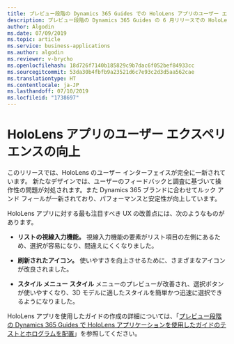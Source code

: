 ```yaml
---
title: プレビュー段階の Dynamics 365 Guides での HoloLens アプリのユーザー エクスペリエンスの向上
description: プレビュー段階の Dynamics 365 Guides の 6 月リリースでの HoloLens アプリのユーザー エクスペリエンスの向上について説明します。
author: Algodin
ms.date: 07/09/2019
ms.topic: article
ms.service: business-applications
ms.author: algodin
ms.reviewer: v-brycho
ms.openlocfilehash: 18d726f7140b185829c9b7dac6f052bef84933cc
ms.sourcegitcommit: 53da30b4fbfb9a23521d6c7e93c2d3d5aa562cae
ms.translationtype: HT
ms.contentlocale: ja-JP
ms.lasthandoff: 07/10/2019
ms.locfileid: "1738697"
---
```

# <a name="user-experience-improvements-for-the-hololens-app"></a>HoloLens アプリのユーザー エクスペリエンスの向上

このリリースでは、HoloLens のユーザー インターフェイスが完全に一新されています。 新たなデザインでは、ユーザーのフィードバックと調査に基づいて操作性の問題が対処されます。また Dynamics 365 ブランドに合わせてルック アンド フィールが一新されており、パフォーマンスと安定性が向上しています。

HoloLens アプリに対する最も注目すべき UX の改善点には、次のようなものがあります。

- **リストの視線入力機能。** 視線入力機能の要素がリスト項目の左側にあるため、選択が容易になり、間違えにくくなりました。

- **刷新されたアイコン。** 使いやすさを向上させるために、さまざまなアイコンが改良されました。

- **スタイル メニュー** **スタイル** メニューのプレビューが改善され、選択ボタンが使いやすくなり、3D モデルに適したスタイルを簡単かつ迅速に選択できるようになりました。

HoloLens アプリを使用したガイドの作成の詳細については、「[プレビュー段階の Dynamics 365 Guides で HoloLens アプリケーションを使用したガイドのテストとホログラムを配置](https://docs.microsoft.com/dynamics365/mixed-reality/guides/hololens-authoring)」を参照してください。
